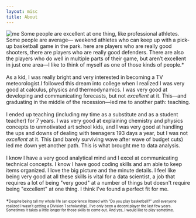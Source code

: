 ```yaml
---
layout: misc
title: About
---
```


![me](/assets/img/gerard2.png)
Some people are excellent at one thing, like professional athletes. Some people are average— weekend athletes who can keep up with a pick-up basketball game in the park. here are players who are really good shooters, there are players who are really good defenders. There are also the players who do well in multiple parts of their game, but aren’t excellent in just one area—I like to think of myself as one of those kinds of people.\*
 <br><br>
As a kid, I was really bright and very interested in becoming a TV meteorologist.I followed this dream into college when I realized I was very good at calculus, physics and thermodynamics. I was very good at developing and communicating forecasts, but not *excellent* at it. This—and graduating in the middle of the recession—led me to another path: teaching.
<br><br>
I ended up teaching (including my time as a substitute and as a student teacher) for 7 years. I was very good at explaining chemistry and physics concepts to unmotivated art school kids, and I was very good at handling the ups and downs of dealing with teenagers 193 days a year, but I was not *excellent* at it. This (and barely surviving wave after wave of budget cuts) led me down yet another path. This is what brought me to data analysis.  <br><br>
I know I have a very good analytical mind and I excel at communicating technical concepts. I know I have good coding skills and am able to keep items organized. I love the big picture and the minute details. I feel like being very good at all these skills is vital for a data scientist, a job that requires a lot of being "very good" at a number of things but doesn't require being "excellent" at one thing. I think I've found a perfect fit for me.<br><br>
\*<sub><sup>Despite being tall my whole life (an experience littered with "Do you play basketball?" until everyone realized I wasn't getting a Division 1 scholarship), I've only been a decent player the last few years. Sometimes it takes a little longer for those skills to come out. And yes, I would like to play sometime.</sub></sup>
